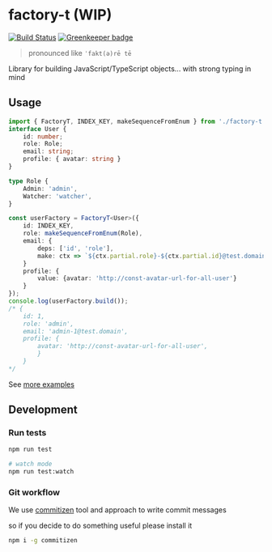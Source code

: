 # factory-t (WIP)

[![Build Status](https://travis-ci.org/rodmax/factory-t.svg?branch=master)](https://travis-ci.org/rodmax/factory-t) [![Greenkeeper badge](https://badges.greenkeeper.io/rodmax/factory-t.svg)](https://greenkeeper.io/)

> pronounced like `ˈfakt(ə)rē tē`

Library for building JavaScript/TypeScript objects... with strong typing in mind


## Usage

```ts
import { FactoryT, INDEX_KEY, makeSequenceFromEnum } from './factory-t';
interface User {
    id: number;
    role: Role;
    email: string;
    profile: { avatar: string }
}

type Role {
    Admin: 'admin',
    Watcher: 'watcher',
}

const userFactory = FactoryT<User>({
    id: INDEX_KEY,
    role: makeSequenceFromEnum(Role),
    email: {
        deps: ['id', 'role'],
        make: ctx => `${ctx.partial.role}-${ctx.partial.id}@test.domain`,
    }
    profile: {
        value: {avatar: 'http://const-avatar-url-for-all-user'}
    }
});
console.log(userFactory.build());
/* {
    id: 1,
    role: 'admin',
    email: 'admin-1@test.domain',
    profile: {
        avatar: 'http://const-avatar-url-for-all-user',
        }
    }
*/
```

See [more examples](./src/factory-t.examples.test.ts.md)

## Development

### Run tests

```bash
npm run test

# watch mode
npm run test:watch
```

### Git workflow
We use [commitizen](https://github.com/commitizen/cz-cli) tool and approach to write commit messages

so if you decide to do something useful please install it

```bash
npm i -g commitizen
```
